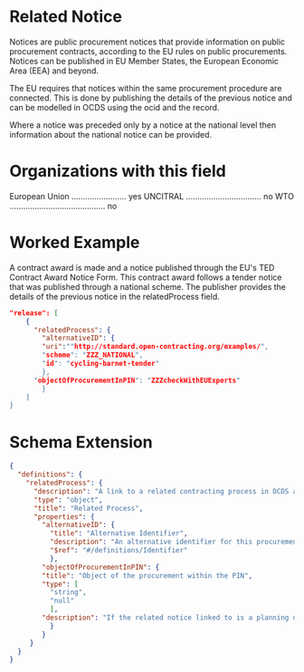 Related Notice
===============
Notices are public procurement notices that provide information on public procurement contracts, according to the EU rules on public procurements. Notices can be published in EU Member States, the European Economic Area (EEA) and beyond.

The EU requires that notices within the same procurement procedure are connected. This is done by publishing the details of the previous notice and can be modelled in OCDS using the ocid and the record. 

Where a notice was preceded only by a notice at the national level then information about the national notice can be provided.

Organizations with this field
===============

European Union ........................ yes
UNCITRAL ................................. no
WTO .......................................... no

Worked Example
==============
A contract award is made and a notice published through the EU's TED Contract Award Notice Form. This contract award follows a tender notice that was published through a national scheme. The publisher provides the details of the previous notice in the relatedProcess field.

```json
"release": [
    {
	  "relatedProcess": {
	    "alternativeID": {
	    "uri":""http://standard.open-contracting.org/examples/",
	    "scheme": "ZZZ_NATIONAL",
	    "id": "cycling-barnet-tender" 
	    },
	  "objectOfProcurementInPIN": "ZZZcheckWithEUExperts"
		}
	]
}
```


Schema Extension
=======
```json
{
  "definitions": {
    "relatedProcess": {
      "description": "A link to a related contracting process in OCDS and the type of relationship.",
      "type": "object",
      "title": "Related Process",
      "properties": {
        "alternativeID": {
          "title": "Alternative Identifier",
          "description": "An alternative identifier for this procurement process. This can be used when a procurement process has published outside OCDS. In the case of EU Notices this field can be used when a notice was preceded only by a notice at the national level.",
          "$ref": "#/definitions/Identifier"
          },          
        "objectOfProcurementInPIN": {
	    "title": "Object of the procurement within the PIN",
	    "type": [
	      "string",
	      "null"
	      ],
	    "description": "If the related notice linked to is a planning or 'Prior Information Notice' (PIN) that describes a number of potential tenders, the identifier of the specific Object to which this current contracting process relates should be given."
          }
        }
     }
  }
}
```